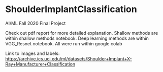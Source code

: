# ShoulderImplantClassification
AI/ML Fall 2020 Final Project


Check out pdf report for more detailed explanation. Shallow methods are within shallow methods notebook. Deep learning methods are within VGG_Resnet notebook. All were run within google colab 

Link to images and labels: https://archive.ics.uci.edu/ml/datasets/Shoulder+Implant+X-Ray+Manufacturer+Classification
